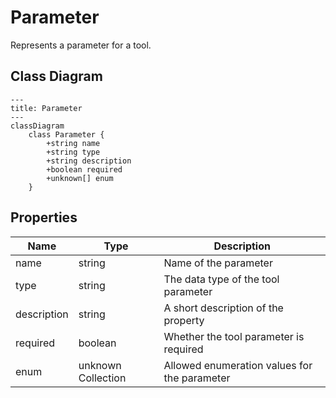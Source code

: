 # Parameter

Represents a parameter for a tool.

## Class Diagram

```mermaid
---
title: Parameter
---
classDiagram
    class Parameter {
        +string name
        +string type
        +string description
        +boolean required
        +unknown[] enum
    }
```





## Properties

| Name | Type | Description |
| ---- | ---- | ----------- |
| name | string | Name of the parameter  |
| type | string | The data type of the tool parameter  |
| description | string | A short description of the property  |
| required | boolean | Whether the tool parameter is required  |
| enum | unknown Collection | Allowed enumeration values for the parameter  |


